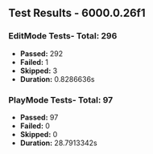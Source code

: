 ﻿## Test Results - 6000.0.26f1

### EditMode Tests- **Total:** 296
- **Passed:** 292
- **Failed:** 1
- **Skipped:** 3
- **Duration:** 0.8286636s
### PlayMode Tests- **Total:** 97
- **Passed:** 97
- **Failed:** 0
- **Skipped:** 0
- **Duration:** 28.7913342s

